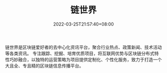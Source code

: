 ﻿---
weight: 
title: "链世界"
description: "链世界是区块链爱好者的去中心化资讯平台，聚合行业热点、政策新闻、技术活动等各类资讯"
date: 2022-03-25T21:57:40+08:00
lastmod: 2022-03-25T16:45:40+08:00
draft: false
authors: ["Metabd"]
featuredImage: "lianshijie.png"
link: "https://www.lianshijie.net/"
tags: ["元宇宙资讯","链世界"]
categories: ["navigation"]
navigation: ["元宇宙资讯"]
lightgallery: true
toc: true
pinned: false
recommend: false
recommend1: false
---
链世界是区块链爱好者的去中心化资讯平台，聚合行业热点、政策新闻、技术活动等各类资讯。
专注跟踪、挖掘、培育优质项目，将互联网优势与区块链分布式特性巧妙融合，以独特的运营策略为项目提供定制化、个性化服务，致力于打造一个大且全、专且精的区块链信息传播平台。
